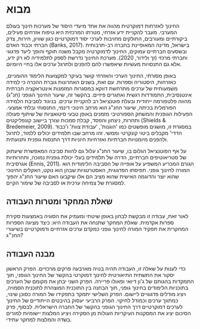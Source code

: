 # מבוא

החינוך לאזרחות דמוקרטית מהווה את אחד מיעדי היסוד של מערכות חינוך בעולם המערבי. מעבר להקניית ידע אזרחי, מטרתו המרכזית היא טיפוח אזרחים פעילים, ביקורתיים ומעורבים, החולקים מחויבות לערכי יסוד דמוקרטיים כגון שוויון, חירות, צדק חברתי וכבוד האדם (Banks, 2017). בישראל, מדינה המאופיינת בחברה רב-תרבותית ובשסעים חברתיים עמוקים, החינוך לדמוקרטיה מקבל משנה תוקף והופך ליעד פדגוגי וחברתי מרכזי (זך ולידור, 2020). מערכת החינוך נדרשת לספק לתלמידיה לא רק ידע, אלא גם התנסויות מעשיות שיאפשרו להם להפנים ולתרגל ערכים אלו בחיי היומיום.

באופן מסורתי, החינוך הערכי והאזרחי קושר בעיקר למקצועות הלימוד ההומניים, כאזרחות, היסטוריה וספרות. עם זאת, בשנים האחרונות גוברת ההכרה כי למידה משמעותית של ערכים מתרחשת דווקא במסגרות המזמנות אינטראקציה חברתית אינטנסיבית, התמודדות רגשית ואתגרים פיזיים. בהקשר זה, שיעור החינוך הגופני (חנ"ג) מהווה פלטפורמה ייחודית ובעלת פוטנציאל רב להקניית ערכים. בניגוד לסביבת הלמידה הפורמלית בכיתה, שיעור החנ"ג הוא מרחב חינוכי דינמי, התנסותי ובלתי אמצעי. הפעילות הגופנית והמשחק הספורטיבי מזמנים באופן טבעי סיטואציות של שיתוף פעולה ותחרות, ניצחון והפסד, קבלת סמכות וצורך ביישוב קונפליקטים (Shields & Bredemeier, 2009). במסגרת זו, מושגים מופשטים כמו 'הוגנות', 'עבודת צוות' ו'כבוד הדדי' מקבלים ביטוי קונקרטי וממשי. זהו מרחב שבו תלמידים יכולים ללמוד, לתרגל ולהפנים מיומנויות חברתיות ואזרחיות חיוניות דרך התנסות גופנית ותנועתית.

על אף הפוטנציאל הגלום בו, שיעור החנ"ג עלול גם להוות סביבה המאפשרת שיעתוק של סטריאוטיפים חברתיים, הדרה של תלמידים בעלי יכולת גופנית נמוכה, ותחרותיות אגרסיבית (Ennis, 2011). הגורם המכריע המשפיע על אופייה של הסביבה הלימודית הוא המורה לחינוך גופני. תפיסתו הפדגוגית, האסטרטגיות שבהן הוא נוקט, האקלים החינוכי שהוא יוצר והדוגמה האישית שהוא מציב הם אלו שיקבעו האם שיעור החנ"ג יהפוך למסגרת של צמיחה ערכית או לסביבה של שימור הקיים.

## שאלת המחקר ומטרות העבודה

לאור זאת, עבודה זו מבקשת לבחון באופן שיטתי ומעמיק את הסוגיה באמצעות סקירת ספרות אקדמית. שאלת המחקר שתנחה את העבודה היא: כיצד מציגה הספרות המחקרית את תפקיד המורה לחינוך גופני כמקדם ערכים אזרחיים ודמוקרטיים בשיעורי החנ״ג?

## מבנה העבודה

כדי לענות על שאלה זו, העבודה תהיה בנויה מארבעה פרקים מרכזיים. הפרק הראשון יסקור את התשתית התיאורטית לחינוך דמוקרטי בהקשר של החינוך הגופני, תוך התמקדות בהגותם של ג'ון דיואי ופאולו פריירה. הפרק השני יבחן את מקומם של הערכים בתוכניות הלימודים בחינוך גופני, תוך הבחנה בין התוכנית המוצהרת לתוכנית הסמויה, ויציג מודלים פדגוגיים ליישום. הפרק השלישי יתמקד בתפקידו של המורה כסוכן שינוי, כמתווך ערכים וכמודל לחיקוי. הפרק הרביעי יעסוק בהיבטים הייחודיים של החינוך לערכים דמוקרטיים דרך החינוך הגופני בהקשר של החברה הישראלית. לבסוף, פרק הסיכום יציג את המסקנות העיקריות העולות מן הסקירה ויציע המלצות יישומיות למורים בשדה והמלצות למחקר עתידי.
